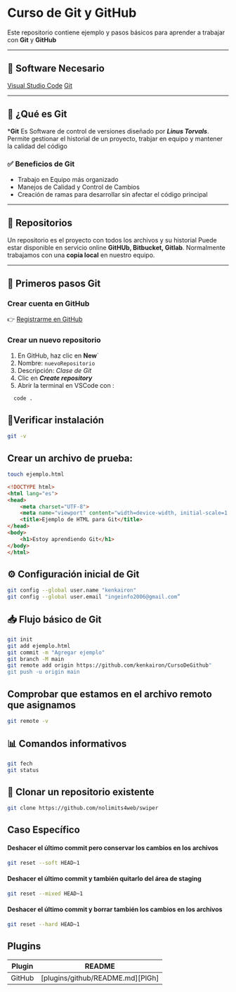 # Curso de Git y GitHub

Este repositorio contiene ejemplo y pasos básicos para aprender a trabajar con **Git** y **GitHub**

---

## 📌 Software Necesario

[Visual Studio Code](https://code.visualstudio.com/) 
[Git](https://git-scm.com/) 

---

## 🐙 ¿Qué es Git

***Git** Es Software de control de versiones diseñado por ***Linus Torvals***.
Permite gestionar el historial de un proyecto, trabjar en equipo y mantener la calidad del código

### ✅ Beneficios de Git
- Trabajo en Equipo más organizado
- Manejos de Calidad  y Control de Cambios
- Creación de ramas para desarrollar sin afectar el código principal

---

##  📂 Repositorios
Un repositorio es el proyecto con todos los archivos y su historial
Puede estar disponible en servicio online **GitHUb, Bitbucket, Gitlab**.
Normalmente trabajamos con una **copia local** en nuestro equipo.

---

## 🚀 Primeros pasos Git 

### Crear cuenta en GitHub 
👉 [Registrarme en GitHub](https://github.com/)


### Crear un nuevo repositorio
1. En GitHub, haz clic en **New**`
2. Nombre: `nuevoRepositorio`
3. Descripción: *Clase de Git*
4. Clic en ***Create repository***
5. Abrir la terminal en VSCode con :
  ```sh
    code .
  ```


##  🔧Verificar instalación

```sh
git -v 
```
## Crear un archivo de prueba:

```sh
touch ejemplo.html
```

```html
<!DOCTYPE html>
<html lang="es">
<head>
    <meta charset="UTF-8">
    <meta name="viewport" content="width=device-width, initial-scale=1.0">
    <title>Ejemplo de HTML para Git</title>
</head>
<body>
    <h1>Estoy aprendiendo Git</h1>
</body>
</html>
```

## ⚙️ Configuración inicial de Git
```sh
git config --global user.name "kenkairon"
git config --global user.email "ingeinfo2006@gmail.com”
```

## 📥 Flujo básico de Git
```sh
git init 
git add ejemplo.html
git commit -m "Agregar ejemplo"
git branch -M main
git remote add origin https://github.com/kenkairon/CursoDeGithub"
git push -u origin main
```
## Comprobar que estamos en el archivo remoto que asignamos

```sh
git remote -v
```

## 📊 Comandos informativos

```sh
git fech 
git status
```

## 🔄 Clonar un repositorio existente

```sh
git clone https://github.com/nolimits4web/swiper
```

## Caso Específico

#### Deshacer el último commit pero conservar los cambios en los archivos
```sh
git reset --soft HEAD~1
```
#### Deshacer el último commit y también quitarlo del área de staging
```sh
git reset --mixed HEAD~1
```
#### Deshacer el último commit y borrar también los cambios en los archivos
```sh
git reset --hard HEAD~1
```

## Plugins

| Plugin | README |
| ------ | ------ |    
| GitHub | [plugins/github/README.md][PlGh] |



